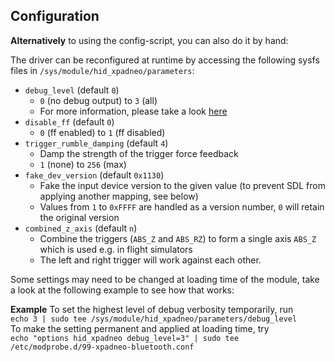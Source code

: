 ## Configuration

**Alternatively** to using the config-script, you can also do it by hand:

The driver can be reconfigured at runtime by accessing the following sysfs
files in `/sys/module/hid_xpadneo/parameters`:

* `debug_level` (default `0`)
  * `0` (no debug output) to `3` (all)
  * For more information, please take a look [here](https://atar-axis.github.io/xpadneo/#debugging)
* `disable_ff` (default `0`)
  * `0` (ff enabled) to `1` (ff disabled)
* `trigger_rumble_damping` (default `4`)
  * Damp the strength of the trigger force feedback
  * `1` (none) to `256` (max)
* `fake_dev_version` (default `0x1130`)
  * Fake the input device version to the given value (to prevent SDL from applying another mapping, see below)
  * Values from `1` to `0xFFFF` are handled as a version number, `0` will retain the original version
* `combined_z_axis` (default `n`)
  * Combine the triggers (`ABS_Z` and `ABS_RZ`) to form a single axis `ABS_Z` which is used e.g. in flight simulators
  * The left and right trigger will work against each other.

Some settings may need to be changed at loading time of the module, take a look at the following example to see how that works:
  
**Example**
To set the highest level of debug verbosity temporarily, run  
`echo 3 | sudo tee /sys/module/hid_xpadneo/parameters/debug_level`  
To make the setting permanent and applied at loading time, try  
`echo "options hid_xpadneo debug_level=3" | sudo tee /etc/modprobe.d/99-xpadneo-bluetooth.conf`
